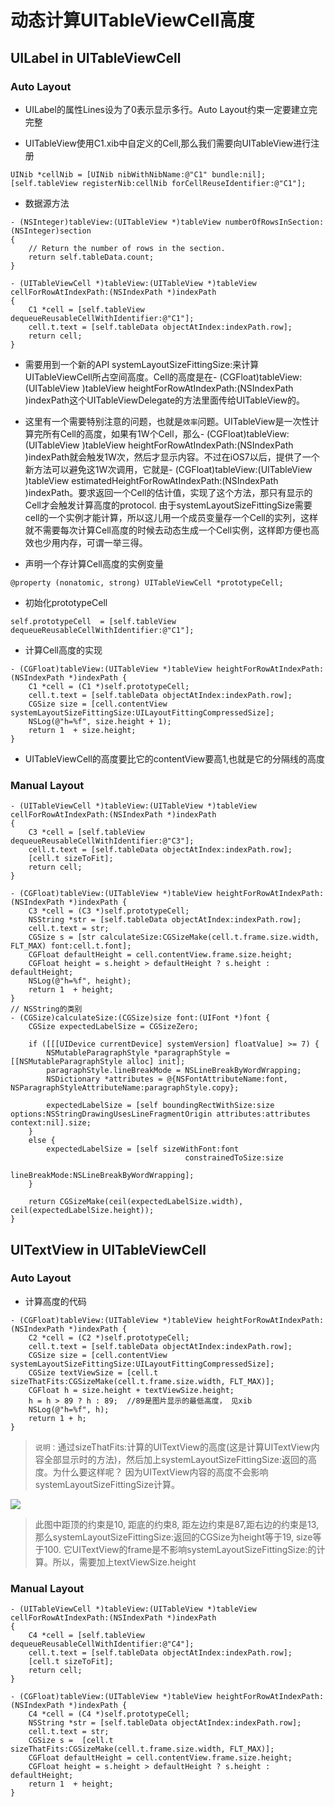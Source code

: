 # 动态计算UITableViewCell高度
## UILabel in UITableViewCell
### Auto Layout
- UILabel的属性Lines设为了0表示显示多行。Auto Layout约束一定要建立完完整

- UITableView使用C1.xib中自定义的Cell,那么我们需要向UITableView进行注册

```
UINib *cellNib = [UINib nibWithNibName:@"C1" bundle:nil]; 
[self.tableView registerNib:cellNib forCellReuseIdentifier:@"C1"];
```
- 数据源方法

```
- (NSInteger)tableView:(UITableView *)tableView numberOfRowsInSection:(NSInteger)section 
{ 
    // Return the number of rows in the section. 
    return self.tableData.count; 
} 
  
- (UITableViewCell *)tableView:(UITableView *)tableView cellForRowAtIndexPath:(NSIndexPath *)indexPath 
{ 
    C1 *cell = [self.tableView dequeueReusableCellWithIdentifier:@"C1"]; 
    cell.t.text = [self.tableData objectAtIndex:indexPath.row]; 
    return cell; 
} 
```

- 需要用到一个新的API systemLayoutSizeFittingSize:来计算UITableViewCell所占空间高度。Cell的高度是在- (CGFloat)tableView:(UITableView )tableView heightForRowAtIndexPath:(NSIndexPath )indexPath这个UITableViewDelegate的方法里面传给UITableView的。

- 这里有一个需要特别注意的问题，也就是`效率`问题。UITableView是一次性计算完所有Cell的高度，如果有1W个Cell，那么- (CGFloat)tableView:(UITableView )tableView heightForRowAtIndexPath:(NSIndexPath )indexPath就会触发1W次，然后才显示内容。不过在iOS7以后，提供了一个新方法可以避免这1W次调用，它就是- (CGFloat)tableView:(UITableView )tableView estimatedHeightForRowAtIndexPath:(NSIndexPath )indexPath。要求返回一个Cell的估计值，实现了这个方法，那只有显示的Cell才会触发计算高度的protocol. 由于systemLayoutSizeFittingSize需要cell的一个实例才能计算，所以这儿用一个成员变量存一个Cell的实列，这样就不需要每次计算Cell高度的时候去动态生成一个Cell实例，这样即方便也高效也少用内存，可谓一举三得。
- 声明一个存计算Cell高度的实例变量

```
@property (nonatomic, strong) UITableViewCell *prototypeCell; 
```
- 初始化prototypeCell

```
self.prototypeCell  = [self.tableView dequeueReusableCellWithIdentifier:@"C1"];
```

- 计算Cell高度的实现

```
- (CGFloat)tableView:(UITableView *)tableView heightForRowAtIndexPath:(NSIndexPath *)indexPath { 
    C1 *cell = (C1 *)self.prototypeCell; 
    cell.t.text = [self.tableData objectAtIndex:indexPath.row]; 
    CGSize size = [cell.contentView systemLayoutSizeFittingSize:UILayoutFittingCompressedSize]; 
    NSLog(@"h=%f", size.height + 1); 
    return 1  + size.height; 
} 
```
- UITableViewCell的高度要比它的contentView要高1,也就是它的分隔线的高度

### Manual Layout

```
- (UITableViewCell *)tableView:(UITableView *)tableView cellForRowAtIndexPath:(NSIndexPath *)indexPath 
{ 
    C3 *cell = [self.tableView dequeueReusableCellWithIdentifier:@"C3"]; 
    cell.t.text = [self.tableData objectAtIndex:indexPath.row]; 
    [cell.t sizeToFit]; 
    return cell; 
} 
  
- (CGFloat)tableView:(UITableView *)tableView heightForRowAtIndexPath:(NSIndexPath *)indexPath { 
    C3 *cell = (C3 *)self.prototypeCell; 
    NSString *str = [self.tableData objectAtIndex:indexPath.row]; 
    cell.t.text = str; 
    CGSize s = [str calculateSize:CGSizeMake(cell.t.frame.size.width, FLT_MAX) font:cell.t.font]; 
    CGFloat defaultHeight = cell.contentView.frame.size.height; 
    CGFloat height = s.height > defaultHeight ? s.height : defaultHeight; 
    NSLog(@"h=%f", height); 
    return 1  + height; 
} 
// NSString的类别
- (CGSize)calculateSize:(CGSize)size font:(UIFont *)font { 
    CGSize expectedLabelSize = CGSizeZero; 
     
    if ([[[UIDevice currentDevice] systemVersion] floatValue] >= 7) { 
        NSMutableParagraphStyle *paragraphStyle = [[NSMutableParagraphStyle alloc] init]; 
        paragraphStyle.lineBreakMode = NSLineBreakByWordWrapping; 
        NSDictionary *attributes = @{NSFontAttributeName:font, NSParagraphStyleAttributeName:paragraphStyle.copy}; 
         
        expectedLabelSize = [self boundingRectWithSize:size options:NSStringDrawingUsesLineFragmentOrigin attributes:attributes context:nil].size; 
    } 
    else { 
        expectedLabelSize = [self sizeWithFont:font 
                                       constrainedToSize:size 
                                           lineBreakMode:NSLineBreakByWordWrapping]; 
    } 
  
    return CGSizeMake(ceil(expectedLabelSize.width), ceil(expectedLabelSize.height)); 
} 
```


## UITextView in UITableViewCell
### Auto Layout
- 计算高度的代码

```
- (CGFloat)tableView:(UITableView *)tableView heightForRowAtIndexPath:(NSIndexPath *)indexPath { 
    C2 *cell = (C2 *)self.prototypeCell; 
    cell.t.text = [self.tableData objectAtIndex:indexPath.row]; 
    CGSize size = [cell.contentView systemLayoutSizeFittingSize:UILayoutFittingCompressedSize]; 
    CGSize textViewSize = [cell.t sizeThatFits:CGSizeMake(cell.t.frame.size.width, FLT_MAX)]; 
    CGFloat h = size.height + textViewSize.height; 
    h = h > 89 ? h : 89;  //89是图片显示的最低高度， 见xib 
    NSLog(@"h=%f", h); 
    return 1 + h; 
} 
```
> `说明：`通过sizeThatFits:计算的UITextView的高度(这是计算UITextView内容全部显示时的方法)，然后加上systemLayoutSizeFittingSize:返回的高度。为什么要这样呢？ 因为UITextView内容的高度不会影响systemLayoutSizeFittingSize计算。

![](example.jpg)

> 此图中距顶的约束是10, 距底的约束8, 距左边约束是87,距右边的约束是13, 那么systemLayoutSizeFittingSize:返回的CGSize为height等于19, size等于100. 它UITextView的frame是不影响systemLayoutSizeFittingSize:的计算。所以，需要加上textViewSize.height

### Manual Layout
```
- (UITableViewCell *)tableView:(UITableView *)tableView cellForRowAtIndexPath:(NSIndexPath *)indexPath 
{ 
    C4 *cell = [self.tableView dequeueReusableCellWithIdentifier:@"C4"]; 
    cell.t.text = [self.tableData objectAtIndex:indexPath.row]; 
    [cell.t sizeToFit]; 
    return cell; 
} 
  
- (CGFloat)tableView:(UITableView *)tableView heightForRowAtIndexPath:(NSIndexPath *)indexPath { 
    C4 *cell = (C4 *)self.prototypeCell; 
    NSString *str = [self.tableData objectAtIndex:indexPath.row]; 
    cell.t.text = str; 
    CGSize s =  [cell.t sizeThatFits:CGSizeMake(cell.t.frame.size.width, FLT_MAX)]; 
    CGFloat defaultHeight = cell.contentView.frame.size.height; 
    CGFloat height = s.height > defaultHeight ? s.height : defaultHeight; 
    return 1  + height; 
} 
```